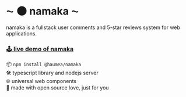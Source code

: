 
# ⁓ 🌑 namaka ⁓

namaka is a fullstack user comments and 5-star reviews system for web applications.

### [🕹️ live demo of namaka](https://namaka.chasemoskal.com/)  

📦 `npm install @haumea/namaka`  
🛠️ typescript library and nodejs server  
🌐 universal web components  
💖 made with open source love, just for you  
